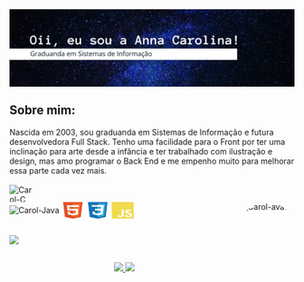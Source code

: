 <img align="center" alt="Carol-banner" src="https://github.com/carol-sf/carol-sf/blob/main/Banner.jpg" />

<h2>Sobre mim:</h2>
<div>
  Nascida em 2003, sou graduanda em Sistemas de Informação e futura desenvolvedora Full Stack. Tenho uma facilidade para o Front por ter uma inclinação para arte desde a infância e ter trabalhado com ilustração e design, mas amo programar o Back End e me empenho muito para melhorar essa parte cada vez mais.
</div>

<div style="display: block"><br>
  <img align="center" alt="Carol-C" height="30" width="40" src="https://cdn.jsdelivr.net/gh/devicons/devicon/icons/c/c-original.svg" style="display: block" />
  <img align="center" alt="Carol-Java" ehight="30" width="40" src="https://cdn.jsdelivr.net/gh/devicons/devicon/icons/java/java-original-wordmark.svg" />
  <img align="center" alt="Carol-HTML" height="30" width="40" src="https://raw.githubusercontent.com/devicons/devicon/master/icons/html5/html5-original.svg">
  <img align="center" alt="Carol-CSS" height="30" width="40" src="https://raw.githubusercontent.com/devicons/devicon/master/icons/css3/css3-original.svg">
  <img align="center" alt="Carol-Js" height="30" width="40" src="https://raw.githubusercontent.com/devicons/devicon/master/icons/javascript/javascript-plain.svg">
  
  <img align="right" alt="Carol-avatar" height="150" style="border-radius:50px;" src="https://picrew.me/shareImg/org/202210/338224_j5He0w2K.png?width=676&height=676">
</div>

##

<div> 
  <a href="mailto:annacarolina.franca21@gmail.com" target="_blank"><img src="https://img.shields.io/badge/Gmail-D14836?style=for-the-badge&logo=gmail&logoColor=white" target="_blank"></a>
</div>

##

<div align="center">
  <a href="https://github.com/carol-sf">
  <img height="180em" src="https://github-readme-stats.vercel.app/api?username=carol-sf&show_icons=true&theme=dracula&include_all_commits=true&count_private=true"/>
  <img height="180em" src="https://github-readme-stats.vercel.app/api/top-langs/?username=rafaballerini&layout=compact&langs_count=7&theme=dracula"/>
</div>
